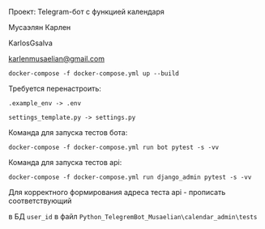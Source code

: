 Проект: Telegram-бот с функцией календаря

Мусаэлян Карлен

KarlosGsalva

karlenmusaelian@gmail.com

`docker-compose -f docker-compose.yml up --build`

Требуется перенастроить:

`.example_env -> .env`

`settings_template.py -> settings.py`

Команда для запуска тестов бота:

`docker-compose -f docker-compose.yml run bot pytest -s -vv`

Команда для запуска тестов api:

`docker-compose -f docker-compose.yml run django_admin pytest -s -vv`

Для корректного формирования адреса теста api - прописать соответствующий 

в БД `user_id` в файл `Python_TelegremBot_Musaelian\calendar_admin\tests`

